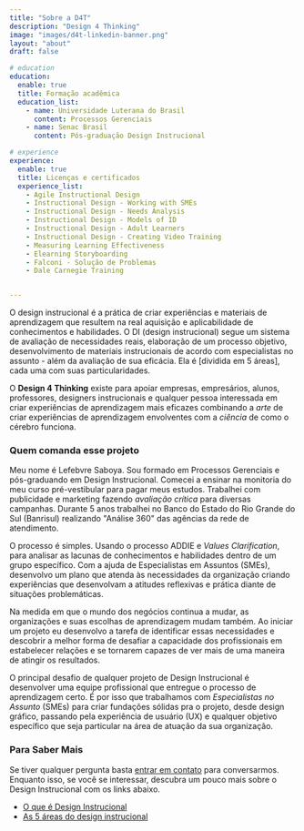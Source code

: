 ```yaml
---
title: "Sobre a D4T"
description: "Design 4 Thinking"
image: "images/d4t-linkedin-banner.png"
layout: "about"
draft: false

# education
education:
  enable: true
  title: Formação acadêmica
  education_list:
    - name: Universidade Luterana do Brasil
      content: Processos Gerenciais
    - name: Senac Brasil
      content: Pós-graduação Design Instrucional

# experience
experience:
  enable: true
  title: Licenças e certificados
  experience_list:
    - Agile Instructional Design
    - Instructional Design - Working with SMEs
    - Instructional Design - Needs Analysis
    - Instructional Design - Models of ID
    - Instructional Design - Adult Learners
    - Instructional Design - Creating Video Training
    - Measuring Learning Effectiveness
    - Elearning Storyboarding
    - Falconi - Solução de Problemas
    - Dale Carnegie Training


---
```


O design instrucional é a prática de criar experiências e materiais de aprendizagem que resultem na real aquisição e aplicabilidade de conhecimentos e habilidades. O DI (design instrucional) segue um sistema de avaliação de necessidades reais, elaboração de um processo objetivo, desenvolvimento de materiais instrucionais de acordo com especialistas no assunto - além da avaliação de sua eficácia. Ela é [dividida em 5 áreas], cada uma com suas particularidades. 

O **Design 4 Thinking** existe para apoiar empresas, empresários, alunos, professores, designers instrucionais e qualquer pessoa interessada em criar experiências de aprendizagem mais eficazes combinando a *arte* de criar experiências de aprendizagem envolventes com a *ciência* de como o cérebro funciona.

### Quem comanda esse projeto 

Meu nome é Lefebvre Saboya. Sou formado em Processos Gerenciais e pós-graduando em Design Instrucional. Comecei a ensinar na monitoria do meu curso pré-vestibular para pagar meus estudos. Trabalhei com publicidade e marketing fazendo *avaliação crítica* para diversas campanhas. Durante 5 anos trabalhei no Banco do Estado do Rio Grande do Sul (Banrisul) realizando "Análise 360" das agências da rede de atendimento.  

O processo é simples. Usando o processo ADDIE e *Values Clarification*, para analisar as lacunas de conhecimentos e habilidades dentro de um grupo específico. Com a ajuda de Especialistas em Assuntos (SMEs), desenvolvo um plano que atenda às necessidades da organização criando experiências que desenvolvam a atitudes reflexivas e prática diante de situações problemáticas. 

Na medida em que o mundo dos negócios continua a mudar, as organizações e suas escolhas de aprendizagem mudam também. Ao iniciar um projeto eu desenvolvo a tarefa de identificar essas necessidades e descobrir a melhor forma de desafiar a capacidade dos profissionais em estabelecer relações e se tornarem capazes de ver mais de uma maneira de atingir os resultados. 

O principal desafio de qualquer projeto de Design Instrucional é desenvolver uma equipe profissional que entregue o processo de aprendizagem certo. É por isso que trabalhamos com *Especialistas no Assunto* (SMEs) para criar fundações sólidas pra o projeto, desde design gráfico, passando pela experiência de usuário (UX) e qualquer objetivo específico que seja particular na área de atuação da sua organização. 

### Para Saber Mais 

Se tiver qualquer pergunta basta [entrar em contato](https://d4t.dev/contact/) para conversarmos. Enquanto isso, se você se interessar, descubra um pouco mais sobre o Design Instrucional com os links abaixo. 

- [O que é Design Instrucional](https://d4t.dev/post/o-que-e-design-instrucional-ou-instructional-design/)
- [As 5 áreas do design instrucional](https://d4t.dev/post/5-areas-design-instrucional/)